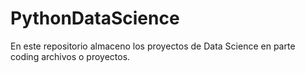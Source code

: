 # PythonDataScience

En este repositorio almaceno los proyectos de Data Science en parte coding archivos o proyectos.

